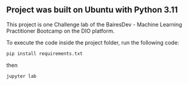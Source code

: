 ## Project was built on Ubuntu with Python 3.11
This project is one Challenge lab of the BairesDev - Machine Learning Practitioner Bootcamp on the DIO platform.

To execute the code inside the project folder, run the following code:


```bash
pip install requirements.txt
```
then

```bash
jupyter lab
```

